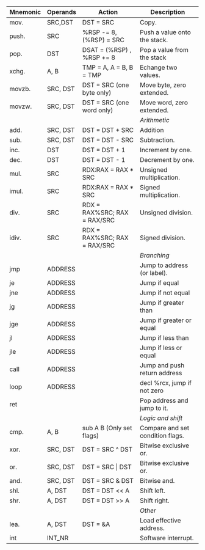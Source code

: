 | Mnemonic | Operands | Action                       | Description                      |
| -------- | -------- | ---------------------------- | -------------------------------- |
| mov.     | SRC,DST  | DST = SRC                    | Copy.                            |
| push.    | SRC      | %RSP -= 8, (%RSP) = SRC      | Push a value onto the stack.     |
| pop.     | DST      | DSAT = (%RSP) , %RSP += 8    | Pop a value from the stack       |
| xchg.    | A, B     | TMP = A, A = B, B = TMP      | Echange two values.              |
| movzb.   | SRC, DST | DST = SRC (one byte only)    | Move byte, zero extended.        |
| movzw.   | SRC, DST | DST = SRC (one word only)    | Move word, zero extended.        |
|          |          |                              | *Arithmetic*                     |
| add.     | SRC, DST | DST = DST + SRC              | Addition                         |
| sub.     | SRC, DST | DST = DST - SRC              | Subtraction.                     |
| inc.     | DST      | DST = DST + 1                | Increment by one.                |
| dec.     | DST      | DST = DST - 1                | Decrement by one.                |
| mul.     | SRC      | RDX:RAX = RAX * SRC          | Unsigned multiplication.         |
| imul.    | SRC      | RDX:RAX = RAX * SRC          | Signed multiplication.           |
| div.     | SRC      | RDX = RAX%SRC; RAX = RAX/SRC | Unsigned division.               |
| idiv.    | SRC      | RDX = RAX%SRC; RAX = RAX/SRC | Signed division.                 |
|          |          |                              | *Branching*                      |
| jmp      | ADDRESS  |                              | Jump to address (or label).      |
| je       | ADDRESS  |                              | Jump if equal                    |
| jne      | ADDRESS  |                              | Jump if not equal                |
| jg       | ADDRESS  |                              | Jump if greater than             |
| jge      | ADDRESS  |                              | Jump if greater or equal         |
| jl       | ADDRESS  |                              | Jump if less than                |
| jle      | ADDRESS  |                              | Jump if less or equal            |
| call     | ADDRESS  |                              | Jump and push return address     |
| loop     | ADDRESS  |                              | decl %rcx, jump if not zero      |
| ret      |          |                              | Pop address and jump to it.      |
|          |          |                              | *Logic and shift*                |
| cmp.     | A, B     | sub A B (Only set flags)     | Compare and set condition flags. |
| xor.     | SRC, DST | DST = SRC ^ DST              | Bitwise exclusive or.            |
| or.      | SRC, DST | DST = SRC \| DST             | Bitwise exclusive or.            |
| and.     | SRC, DST | DST = SRC & DST              | Bitwise and.                     |
| shl.     | A, DST   | DST = DST << A               | Shift left.                      |
| shr.     | A, DST   | DST = DST >> A               | Shift right.                     |
|          |          |                              | *Other*                          |
| lea.     | A, DST   | DST = &A                     | Load effective address.          |
| int      | INT_NR   |                              | Software interrupt.                                 |
